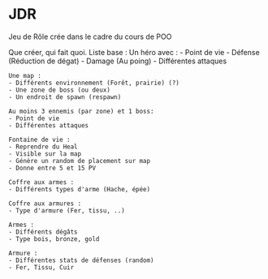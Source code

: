 # JDR
Jeu de Rôle crée dans le cadre du cours de POO


Que créer, qui fait quoi.
Liste base : 
    Un héro avec :
    - Point de vie
    - Défense (Réduction de dégat)
    - Damage (Au poing)
    - Différentes attaques

    Une map : 
    - Différents environnement (Forêt, prairie) (?)
    - Une zone de boss (ou deux)
    - Un endroit de spawn (respawn)

    Au moins 3 ennemis (par zone) et 1 boss:
    - Point de vie
    - Différentes attaques

    Fontaine de vie :
    - Reprendre du Heal
    - Visible sur la map
    - Génère un random de placement sur map
    - Donne entre 5 et 15 PV
    
    Coffre aux armes :
    - Différents types d'arme (Hache, épée)

    Coffre aux armures :
    - Type d'armure (Fer, tissu, ..)

    Armes :
    - Différents dégâts
    - Type bois, bronze, gold
    
    Armure : 
    - Différentes stats de défenses (random)
    - Fer, Tissu, Cuir
